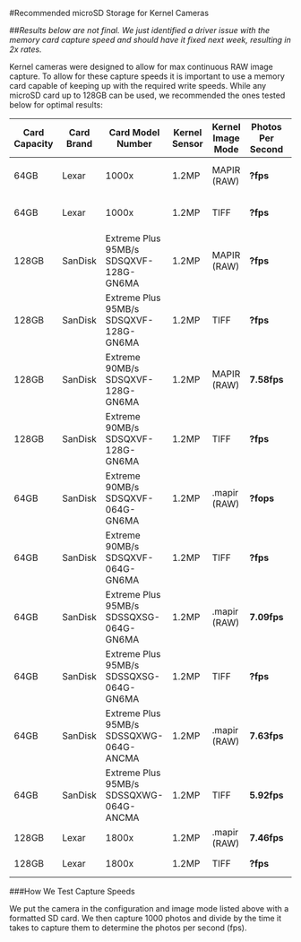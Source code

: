 #Recommended microSD Storage for Kernel Cameras

##*Results below are not final. We just identified a driver issue with the memory card capture speed and should have it fixed next week, resulting in 2x rates.*

Kernel cameras were designed to allow for max continuous RAW image capture. To allow for these capture speeds it is important to use a memory card capable of keeping up with the required write speeds. While any microSD card up to 128GB can be used, we recommended the ones tested below for optimal results:

| Card Capacity | Card Brand | Card Model Number                      | Kernel Sensor | Kernel Image Mode | Photos Per Second | Image Size | Card Capacity | Card Capture Length |
|---------------|------------|----------------------------------------|---------------|-------------------|-------------------|------------|---------------|---------------------|
| 64GB          | Lexar      | 1000x                                  | 1.2MP         | MAPIR (RAW)       | **?fps**       | 1.75MB     | ~34,057 photos| 2 hours 42 minutes  |
| 64GB          | Lexar      | 1000x                                  | 1.2MP         | TIFF              | **?fps**       | 2.34MB     | ~25,470 photos| 2 hours 54 minutes  |
| 128GB         | SanDisk    | Extreme Plus 95MB/s SDSQXVF-128G-GN6MA | 1.2MP         | MAPIR (RAW)       | **?fps**       | 1.75MB     | ~68,000 photos| 3 hours 19 minutes  |
| 128GB         | SanDisk    | Extreme Plus 95MB/s SDSQXVF-128G-GN6MA | 1.2MP         | TIFF              | **?fps**       | 2.34MB     | ~50,854 photos| 4 hours 7 minutes   |
| 128GB         | SanDisk    | Extreme 90MB/s SDSQXVF-128G-GN6MA      | 1.2MP         | MAPIR (RAW)       | **7.58fps**       | 1.75MB     | ~68,000 photos| 3 hours 10 minutes  |
| 128GB         | SanDisk    | Extreme 90MB/s SDSQXVF-128G-GN6MA      | 1.2MP         | TIFF              | **?fps**       | 2.34MB     | ~50,854 photos| 3 hours 49 minutes  |
| 64GB          | SanDisk    | Extreme 90MB/s SDSQXVF-064G-GN6MA      | 1.2MP         | .mapir (RAW)      | **?fops**              | 1.75MB     | ~34,057 photos|                     |
| 64GB          | SanDisk    | Extreme 90MB/s SDSQXVF-064G-GN6MA      | 1.2MP         | TIFF              | **?fps**              | 2.34MB     | ~25,470 photos|                     |
| 64GB          | SanDisk    | Extreme Plus 95MB/s SDSSQXSG-064G-GN6MA| 1.2MP         | .mapir (RAW)      | **7.09fps**       | 1.75MB     | ~34,057 photos|                     |
| 64GB          | SanDisk    | Extreme Plus 95MB/s SDSSQXSG-064G-GN6MA| 1.2MP         | TIFF              | **?fps**              | 2.34MB     | ~25,470 photos|                     |
| 64GB          | SanDisk    | Extreme Plus 95MB/s SDSSQXWG-064G-ANCMA| 1.2MP         | .mapir (RAW)      | **7.63fps**       | 1.75MB     | ~34,057 photos|                     |
| 64GB          | SanDisk    | Extreme Plus 95MB/s SDSSQXWG-064G-ANCMA| 1.2MP         | TIFF              | **5.92fps**       | 2.34MB     | ~25,470 photos|                     |
| 128GB         | Lexar      | 1800x                                  | 1.2MP         | .mapir (RAW)      | **7.46fps**              | 1.75MB     | ~34,057 photos|                     |
| 128GB         | Lexar      | 1800x                                  | 1.2MP         | TIFF              | **?fps**              | 2.34MB     | ~25,470 photos|                     |



###How We Test Capture Speeds

We put the camera in the configuration and image mode listed above with a formatted SD card. We then capture 1000 photos and divide by the time it takes to capture them to determine the photos per second (fps).